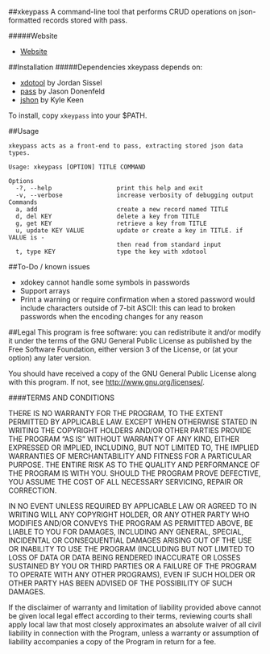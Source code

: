 ##xkeypass
A command-line tool that performs CRUD operations on json-formatted records
stored with pass.

#####Website
* [Website](https://github.com/rpdelaney/xkeypass)

##Installation
#####Dependencies
xkeypass depends on:

* [xdotool](http://www.semicomplete.com/projects/xdotool/) by Jordan Sissel
* [pass](http://www.zx2c4.com/projects/password-store/) by Jason Donenfeld
* [jshon](http://kmkeen.com/jshon/) by Kyle Keen

To install, copy `xkeypass` into your $PATH.

##Usage
```
xkeypass acts as a front-end to pass, extracting stored json data types.

Usage: xkeypass [OPTION] TITLE COMMAND

Options
  -?, --help                  print this help and exit
  -v, --verbose               increase verbosity of debugging output
Commands
  a, add                      create a new record named TITLE
  d, del KEY                  delete a key from TITLE
  g, get KEY                  retrieve a key from TITLE
  u, update KEY VALUE         update or create a key in TITLE. if VALUE is -
                              then read from standard input
  t, type KEY                 type the key with xdotool
```

##To-Do / known issues
* xdokey cannot handle some symbols in passwords
* Support arrays
* Print a warning or require confirmation when a stored password would include
  characters outside of 7-bit ASCII: this can lead to broken passwords when the
  encoding changes for any reason

##Legal
This program is free software: you can redistribute it and/or modify it
under the terms of the GNU General Public License as published by the
Free Software Foundation, either version 3 of the License, or (at your
option) any later version.

You should have received a copy of the GNU General Public License along
with this program.  If not, see <http://www.gnu.org/licenses/>.

####TERMS AND CONDITIONS

THERE IS NO WARRANTY FOR THE PROGRAM, TO THE EXTENT PERMITTED BY
APPLICABLE LAW.  EXCEPT WHEN OTHERWISE STATED IN WRITING THE COPYRIGHT
HOLDERS AND/OR OTHER PARTIES PROVIDE THE PROGRAM “AS IS” WITHOUT
WARRANTY OF ANY KIND, EITHER EXPRESSED OR IMPLIED, INCLUDING, BUT NOT
LIMITED TO, THE IMPLIED WARRANTIES OF MERCHANTABILITY AND FITNESS FOR A
PARTICULAR PURPOSE. THE ENTIRE RISK AS TO THE QUALITY AND PERFORMANCE
OF THE PROGRAM IS WITH YOU.  SHOULD THE PROGRAM PROVE DEFECTIVE, YOU
ASSUME THE COST OF ALL NECESSARY SERVICING, REPAIR OR CORRECTION.

IN NO EVENT UNLESS REQUIRED BY APPLICABLE LAW OR AGREED TO IN WRITING
WILL ANY COPYRIGHT HOLDER, OR ANY OTHER PARTY WHO MODIFIES AND/OR
CONVEYS THE PROGRAM AS PERMITTED ABOVE, BE LIABLE TO YOU FOR DAMAGES,
INCLUDING ANY GENERAL, SPECIAL, INCIDENTAL OR CONSEQUENTIAL DAMAGES
ARISING OUT OF THE USE OR INABILITY TO USE THE PROGRAM (INCLUDING BUT
NOT LIMITED TO LOSS OF DATA OR DATA BEING RENDERED INACCURATE OR LOSSES
SUSTAINED BY YOU OR THIRD PARTIES OR A FAILURE OF THE PROGRAM TO
OPERATE WITH ANY OTHER PROGRAMS), EVEN IF SUCH HOLDER OR OTHER PARTY
HAS BEEN ADVISED OF THE POSSIBILITY OF SUCH DAMAGES.

If the disclaimer of warranty and limitation of liability provided
above cannot be given local legal effect according to their terms,
reviewing courts shall apply local law that most closely approximates
an absolute waiver of all civil liability in connection with the
Program, unless a warranty or assumption of liability accompanies a
copy of the Program in return for a fee.
